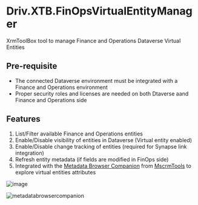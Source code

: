 # Driv.XTB.FinOpsVirtualEntityManager
XrmToolBox tool to manage Finance and Operations Dataverse Virtual Entities

## Pre-requisite
- The connected Dataverse environment must be integrated with a Finance and Operations environment  
- Proper security roles and licenses are needed on both Dtaverse aand Finance and Operations side

## Features
1. List/Filter available Finance and Operations entities
1. Enable/Disable visibility of entities in Dataverse (Virtual entity enabled)
1. Enable/Disable change tracking of entities (required for Synapse link integration)
1. Refresh entity metadata (if fields are modified in FinOps side)
1. Integrated with the [Metadata Browser Companion](https://github.com/MscrmTools/MsCrmTools.MetadataBrowser) from [MscrmTools](https://github.com/MscrmTools) to explore virtual entities attributes

![image](https://github.com/drivardxrm/Driv.XTB.FinOpsVirtualEntityManager/assets/38399134/4709d018-ea0a-496a-b365-37cb92fa53ec)


![metadatabrowsercompanion](https://github.com/drivardxrm/Driv.XTB.FinOpsVirtualEntityManager/assets/38399134/f427f54c-3c70-4c5e-9ee2-9cbccabcdaca)

